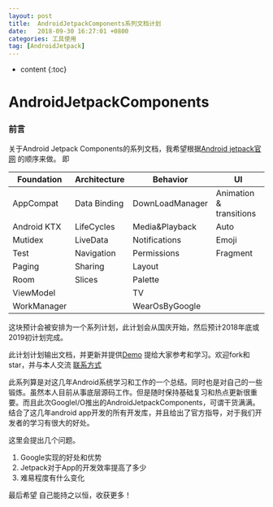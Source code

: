 ```yaml
---
layout: post
title:  AndroidJetpackComponents系列文档计划
date:   2018-09-30 16:27:01 +0800
categories: 工具使用
tag: [AndroidJetpack]
---
```


* content
{:toc}


# AndroidJetpackComponents
### 前言
  关于Android Jetpack Components的系列文档，我希望根据[Android jetpack官网](https://developer.android.google.cn/jetpack/) 的顺序来做。
  即
  

Foundation | Architecture | Behavior | UI |
---|---|---|---|
AppCompat | Data Binding | DownLoadManager|Animation & transitions
Android KTX | LifeCycles | Media&Playback|Auto
Mutidex | LiveData|Notifications|Emoji
Test | Navigation|Permissions|Fragment
| Paging|Sharing|Layout
| Room|Slices|Palette
| ViewModel||TV
|WorkManager||WearOsByGoogle

这块预计会被安排为一个系列计划，此计划会从国庆开始，然后预计2018年底或2019初计划完成。

此计划计划输出文档，并更新并提供[Demo](https://github.com/seline100/SampleApp-android) 提给大家参考和学习。欢迎fork和star，并与本人交流
[联系方式](http://linkorz.xyz/me/)

此系列算是对这几年Android系统学习和工作的一个总结。同时也是对自己的一些锻炼。虽然本人目前从事底层源码工作。但是随时保持基础复习和热点更新很重要。而且此次GoogleI/O推出的AndroidJetpackComponents，可谓干货满满。结合了这几年android app开发的所有开发库，并且给出了官方指导，对于我们开发者的学习有很大的好处。

这里会提出几个问题。
1. Google实现的好处和优势
2. Jetpack对于App的开发效率提高了多少
3. 难易程度有什么变化

最后希望 自己能持之以恒，收获更多！

